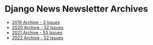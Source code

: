 # Django News Newsletter Archives

- [2019 Archive - 3 Issues](/2019/README.md)
- [2020 Archive - 52 Issues](/2020/README.md)
- [2021 Archive - 53 Issues](/2021/README.md)
- [2022 Archive - 52 Issues](/2022/README.md)
